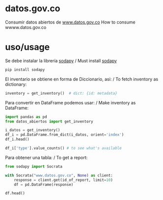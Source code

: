 # datos.gov.co
Consumir datos abiertos de www.datos.gov.co
How to consume wwww.datos.gov.co

# uso/usage
Se debe instalar la librería [sodapy](https://github.com/xmunoz/sodapy) / Must install [sodapy](https://github.com/xmunoz/sodapy)
~~~python
pip install sodapy
~~~

El inventario se obtiene en forma de Diccionario, asi: / To fetch inventory as dictionary:
~~~python
inventory = get_inventory()  # dict: {id: metadata}
~~~

Para convertir en DataFrame podemos usar: / Make inventory as DataFrame:
~~~python
import pandas as pd
from datos_abiertos import get_inventory

i_datos = get_inventory()
df_i = pd.DataFrame.from_dict(i_datos, orient='index')
df_i.head()

df_i['type'].value_counts() # to see what's available
~~~

Para obtener una tabla: / To get a report:
~~~python
from sodapy import Socrata

with Socrata("www.datos.gov.co", None) as client:
    response = client.get(id_of_report, limit=10)
    df = pd.DataFrame(response)

df.head()
~~~


